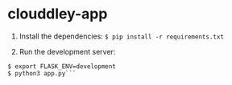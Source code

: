 # clouddley-app

1. Install the dependencies:
```$ pip install -r requirements.txt```

2. Run the development server:
```$ export FLASK_APP=app.py
$ export FLASK_ENV=development 
$ python3 app.py```
